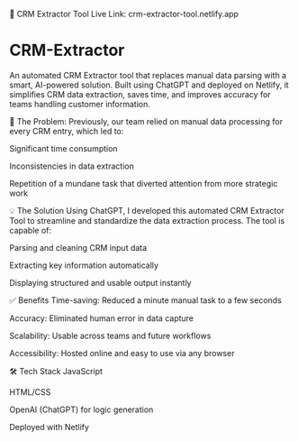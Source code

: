🔧 CRM Extractor Tool
Live Link: crm-extractor-tool.netlify.app

# CRM-Extractor
An automated CRM Extractor tool that replaces manual data parsing with a smart, AI-powered solution. Built using ChatGPT and deployed on Netlify, it simplifies CRM data extraction, saves time, and improves accuracy for teams handling customer information.

🚀 The Problem:
Previously, our team relied on manual data processing for every CRM entry, which led to:

Significant time consumption

Inconsistencies in data extraction

Repetition of a mundane task that diverted attention from more strategic work

💡 The Solution
Using ChatGPT, I developed this automated CRM Extractor Tool to streamline and standardize the data extraction process. The tool is capable of:

Parsing and cleaning CRM input data

Extracting key information automatically

Displaying structured and usable output instantly

✅ Benefits
Time-saving: Reduced a minute manual task to a few seconds

Accuracy: Eliminated human error in data capture

Scalability: Usable across teams and future workflows

Accessibility: Hosted online and easy to use via any browser

🛠️ Tech Stack
JavaScript

HTML/CSS

OpenAI (ChatGPT) for logic generation

Deployed with Netlify
